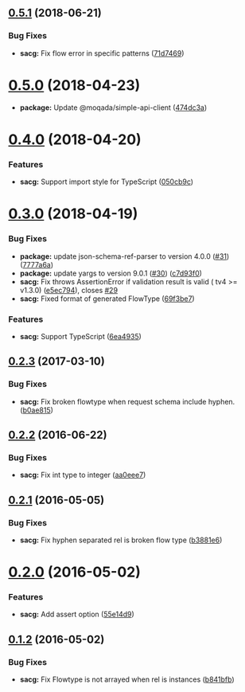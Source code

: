 <a name="0.5.1"></a>
## [0.5.1](https://github.com/moqada/simple-api-client-generator/compare/v0.5.0...v0.5.1) (2018-06-21)


### Bug Fixes

* **sacg:** Fix flow error in specific patterns ([71d7469](https://github.com/moqada/simple-api-client-generator/commit/71d7469))



<a name="0.5.0"></a>
# [0.5.0](https://github.com/moqada/simple-api-client-generator/compare/v0.4.0...v0.5.0) (2018-04-23)

* **package:** Update @moqada/simple-api-client ([474dc3a](https://github.com/moqada/simple-api-client-generator/commit/474dc3a))



<a name="0.4.0"></a>
# [0.4.0](https://github.com/moqada/simple-api-client-generator/compare/v0.3.0...v0.4.0) (2018-04-20)


### Features

* **sacg:** Support import style for TypeScript ([050cb9c](https://github.com/moqada/simple-api-client-generator/commit/050cb9c))



<a name="0.3.0"></a>
# [0.3.0](https://github.com/moqada/simple-api-client-generator/compare/v0.2.3...v0.3.0) (2018-04-19)


### Bug Fixes

* **package:** update json-schema-ref-parser to version 4.0.0 ([#31](https://github.com/moqada/simple-api-client-generator/issues/31)) ([7777a6a](https://github.com/moqada/simple-api-client-generator/commit/7777a6a))
* **package:** update yargs to version 9.0.1 ([#30](https://github.com/moqada/simple-api-client-generator/issues/30)) ([c7d93f0](https://github.com/moqada/simple-api-client-generator/commit/c7d93f0))
* **sacg:** Fix throws AssertionError if validation result is valid ( tv4 >= v1.3.0) ([e5ec794](https://github.com/moqada/simple-api-client-generator/commit/e5ec794)), closes [#29](https://github.com/moqada/simple-api-client-generator/issues/29)
* **sacg:** Fixed format of generated FlowType ([69f3be7](https://github.com/moqada/simple-api-client-generator/commit/69f3be7))


### Features

* **sacg:** Support TypeScript ([6ea4935](https://github.com/moqada/simple-api-client-generator/commit/6ea4935))



<a name="0.2.3"></a>
## [0.2.3](https://github.com/moqada/simple-api-client-generator/compare/v0.2.2...v0.2.3) (2017-03-10)


### Bug Fixes

* **sacg:** Fix broken flowtype when request schema include hyphen. ([b0ae815](https://github.com/moqada/simple-api-client-generator/commit/b0ae815))



<a name="0.2.2"></a>
## [0.2.2](https://github.com/moqada/simple-api-client-generator/compare/v0.2.1...v0.2.2) (2016-06-22)


### Bug Fixes

* **sacg:** Fix int type to integer ([aa0eee7](https://github.com/moqada/simple-api-client-generator/commit/aa0eee7))



<a name="0.2.1"></a>
## [0.2.1](https://github.com/moqada/simple-api-client-generator/compare/v0.2.0...v0.2.1) (2016-05-05)


### Bug Fixes

* **sacg:** Fix hyphen separated rel is broken flow type ([b3881e6](https://github.com/moqada/simple-api-client-generator/commit/b3881e6))



<a name="0.2.0"></a>
# [0.2.0](https://github.com/moqada/simple-api-client-generator/compare/v0.1.2...v0.2.0) (2016-05-02)


### Features

* **sacg:** Add assert option ([55e14d9](https://github.com/moqada/simple-api-client-generator/commit/55e14d9))



<a name="0.1.2"></a>
## [0.1.2](https://github.com/moqada/simple-api-client-generator/compare/v0.1.1...v0.1.2) (2016-05-02)


### Bug Fixes

* **sacg:** Fix Flowtype is not arrayed when rel is instances ([b841bfb](https://github.com/moqada/simple-api-client-generator/commit/b841bfb))



